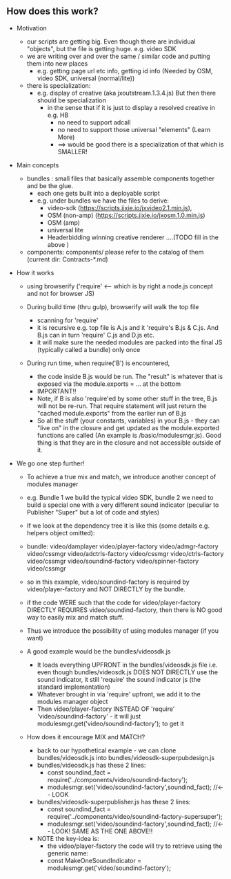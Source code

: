 ## How does this work?
* Motivation
    - our scripts are getting big. Even though there are individual "objects", but the file is getting huge. e.g. video SDK
    - we are writing over and over the same / similar code and putting them into new places
        - e.g. getting page url etc info, getting id info (Needed by OSM, video SDK, universal (normal/lite))
    - there is specialization:
        - e.g. display of creative (aka jxoutstream.1.3.4.js) But then there should be specialization
            - in the sense that if it is just to display a resolved creative in e.g. HB
                - no need to support adcall
                - no need to support those universal "elements" (Learn More)
                - ==> would be good there is a specialization of that which is SMALLER!

* Main concepts
    - bundles : small files that basically assemble components together and be the glue.
        - each one gets built into a deployable script
        - e.g. under bundles we have the files to derive: 
            - video-sdk (https://scripts.jixie.io/jxvideo2.1.min.js), 
            - OSM (non-amp) (https://scripts.jixie.io/jxosm.1.0.min.js)
            - OSM (amp)
            - universal lite
            - Headerbidding winning creative renderer
            ....(TODO fill in the above )
    - components: components/ please refer to the catalog of them (current dir: Contracts-*.md)

* How it works
    - using browserify ('require' <-- which is by right a node.js concept and not for browser JS)
    - During build time (thru gulp), browserify will walk the top file
        - scanning for 'require'
        - it is recursive e.g. top file is A.js and it 'require's B.js & C.js. And B.js can in turn 'require' C.js and D.js etc.
        - it will make sure the needed modules are packed into the final JS (typically called a bundle) only once

    - During run time, when require('B') is encountered, 
        - the code inside B.js would be run. The "result" is whatever that is exposed via the module.exports = ... at the bottom
        - IMPORTANT!!
        - Note, if B is also 'require'ed by some other stuff in the tree, B.js will not be re-run. That require statement will just return the "cached module.exports" from the earlier run of B.js
        - So all the stuff (your constants, variables) in  your B.js - they can "live on" in the closure and get updated as the module.exported functions are called (An example is /basic/modulesmgr.js). Good thing is that they are in the closure and not accessible outside of it.

* We go one step further! 
    - To achieve a true mix and match, we introduce another concept of modules manager
    - e.g. Bundle 1 we build the typical video SDK, bundle 2 we need to build a special one with a very different sound indicator (peculiar to Publisher "Super" but a lot of code and styles)
    - If we look at the dependency tree it is like this (some details e.g. helpers object omitted):
    - bundle:
        video/damplayer
            video/player-factory
                video/admgr-factory
                    video/cssmgr
                    video/adctrls-factory
                        video/cssmgr
                video/ctrls-factory
                    video/cssmgr
                video/soundind-factory
                video/spinner-factory
                    video/cssmgr

    - so in this example, video/soundind-factory is required by video/player-factory and NOT DIRECTLY by the bundle.
    - if the code WERE such that the code for video/player-factory DIRECTLY REQUIRES video/soundind-factory, then there is NO good way to easily mix and match stuff.
    - Thus we introduce the possibility of using modules manager (if you want)
    - A good example would be the bundles/videosdk.js
        - It loads everything UPFRONT in the bundles/videosdk.js file
            i.e. even though bundles/videosdk.js DOES NOT DIRECTLY use the sound indicator, it still 'require' the sound indicator js (the standard implementation)
        - Whatever brought in via 'require' upfront, we add it to the modules manager object
        - Then video/player-factory INSTEAD OF 'require' 'video/soundind-factory' - it will just modulesmgr.get('video/soundind-factory'); to get it
    - How does it encourage MIX and MATCH?
        - back to our hypothetical example - we can clone bundles/videosdk.js into bundles/videosdk-superpubdesign.js
        - bundles/videosdk.js has these 2 lines:
            - const soundind_fact = require('../components/video/soundind-factory');
            - modulesmgr.set('video/soundind-factory',soundind_fact); //<-- LOOK 
        - bundles/videosdk-superpublisher.js has these 2 lines:
            - const soundind_fact = require('../components/video/soundind-factory-supersuper');
            - modulesmgr.set('video/soundind-factory',soundind_fact); //<-- LOOK! SAME AS THE ONE ABOVE!!
        - NOTE the key-idea is: 
            - the video/player-factory the code will try to retrieve using the generic name:
            - const MakeOneSoundIndicator     = modulesmgr.get('video/soundind-factory');
            
   






